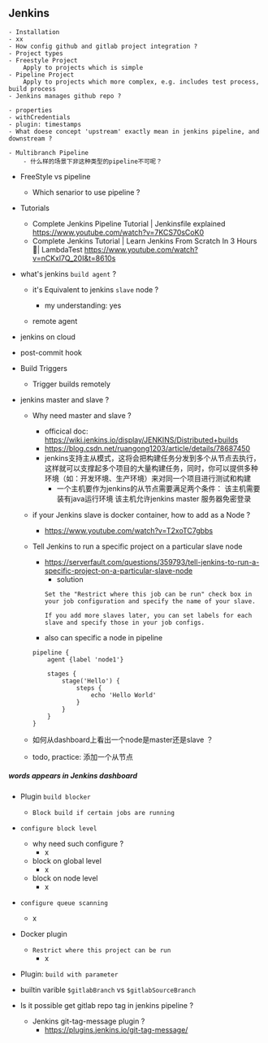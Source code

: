 ## Jenkins
    - Installation
    - xx
    - How config github and gitlab project integration ?
    - Project types
    - Freestyle Project
        Apply to projects which is simple
    - Pipeline Project
        Apply to projects which more complex, e.g. includes test process, build process    
    - Jenkins manages github repo ?
        
    - properties
    - withCredentials
    - plugin: timestamps
    - What doese concept 'upstream' exactly mean in jenkins pipeline, and downstream ?

    - Multibranch Pipeline
        - 什么样的场景下非这种类型的pipeline不可呢？

- FreeStyle vs pipeline
    - Which senarior to use pipeline ?

- Tutorials
    - Complete Jenkins Pipeline Tutorial | Jenkinsfile explained
      https://www.youtube.com/watch?v=7KCS70sCoK0
    - Complete Jenkins Tutorial | Learn Jenkins From Scratch In 3 Hours 🎯| LambdaTest
      https://www.youtube.com/watch?v=nCKxl7Q_20I&t=8610s


- what's jenkins `build agent` ?
    - it's Equivalent to jenkins `slave` node ?
        - my understanding: yes

    - remote agent

- jenkins on cloud

- post-commit hook

- Build Triggers
    - Trigger builds remotely

- jenkins master and slave ?
    - Why need master and slave ?
        - officical doc: https://wiki.jenkins.io/display/JENKINS/Distributed+builds
        - https://blog.csdn.net/ruangong1203/article/details/78687450
        - jenkins支持主从模式，这将会把构建任务分发到多个从节点去执行，这样就可以支撑起多个项目的大量构建任务，同时，你可以提供多种环境（如：开发环境、生产环境）来对同一个项目进行测试和构建
            - 一个主机要作为jenkins的从节点需要满足两个条件：
                该主机需要装有java运行环境
                该主机允许jenkins master 服务器免密登录
    - if your Jenkins slave is docker container, how to add as a Node ?
        - https://www.youtube.com/watch?v=T2xoTC7gbbs

    - Tell Jenkins to run a specific project on a particular slave node
        - https://serverfault.com/questions/359793/tell-jenkins-to-run-a-specific-project-on-a-particular-slave-node
            - solution
            ```
            Set the "Restrict where this job can be run" check box in your job configuration and specify the name of your slave.

            If you add more slaves later, you can set labels for each slave and specify those in your job configs.
            ```
        - also can specific a node in pipeline
        ```
        pipeline {
            agent {label 'node1'}

            stages {
                stage('Hello') {
                    steps {
                        echo 'Hello World'
                    }
                }
            }
        }        
        ```
    - 如何从dashboard上看出一个node是master还是slave ？
    - todo, practice: 添加一个从节点


##### words appears in Jenkins dashboard
- Plugin `build blocker`
    - `Block build if certain jobs are running`

- `configure block level`
    - why need such configure ?
        - x
    - block on global level
        - x
    - block on node level
        - x

- `configure queue scanning`
    - x

- Docker plugin
    - `Restrict where this project can be run`
        - x

- Plugin: `build with parameter`

- builtin varible `$gitlabBranch` vs `$gitlabSourceBranch`

- Is it possible get gitlab repo tag in jenkins pipeline ?
    - Jenkins git-tag-message plugin ?
        - https://plugins.jenkins.io/git-tag-message/
